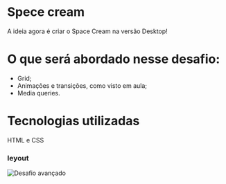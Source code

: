 # Spece cream

A ideia agora é criar o Space Cream na versão Desktop! 

# O que será abordado nesse desafio:

- Grid;
- Animações e transições, como visto em aula;
- Media queries.

# Tecnologias utilizadas

HTML e CSS 

### leyout

![Desafio avançado](https://user-images.githubusercontent.com/116130802/221474398-dea05973-2cb8-43a0-88de-add70f245c5d.png)


